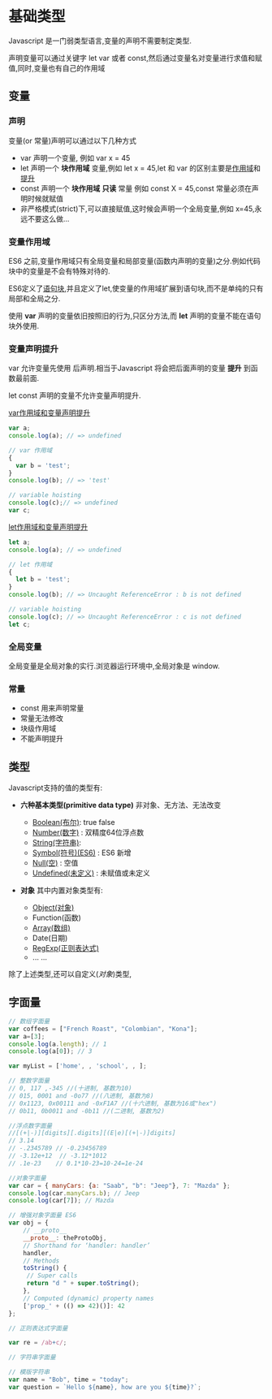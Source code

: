 # 基础类型

Javascript 是一门弱类型语言,变量的声明不需要制定类型.

声明变量可以通过关键字 let var 或者 const,然后通过变量名对变量进行求值和赋值,同时,变量也有自己的作用域

## 变量

### 声明

变量(or 常量)声明可以通过以下几种方式

* var 声明一个变量, 例如 var x = 45
* let 声明一个 __块作用域__ 变量,例如 let x = 45,let 和 var 的区别主要是[作用域](#变量作用域)和[提升](#变量声明提升)
* const 声明一个 __块作用域__  __只读__ 常量 例如 const X = 45,const 常量必须在声明时候就赋值
* 非严格模式(strict)下,可以直接赋值,这时候会声明一个全局变量,例如 x=45,永远不要这么做...

### 变量作用域

ES6 之前,变量作用域只有全局变量和局部变量(函数内声明的变量)之分.例如代码块中的变量是不会有特殊对待的.

ES6定义了[语句块](../1.3.控制结构/README.md#block),并且定义了let,使变量的作用域扩展到语句块,而不是单纯的只有局部和全局之分.

使用 __var__ 声明的变量依旧按照旧的行为,只区分方法,而 __let__ 声明的变量不能在语句块外使用.

### 变量声明提升

var 允许变量先使用 后声明.相当于Javascript 将会把后面声明的变量 __提升__ 到函数最前面.

let const 声明的变量不允许变量声明提升.

[var作用域和变量声明提升](./src/1.1.1.js)

```javascript
var a;
console.log(a); // => undefined

// var 作用域
{
  var b = 'test';
}
console.log(b); // => 'test'

// variable hoisting
console.log(c);// => undefined
var c;
```

[let作用域和变量声明提升](./src/1.1.2.js)

```javascript
let a;
console.log(a); // => undefined

// let 作用域
{
  let b = 'test';
}
console.log(b); // => Uncaught ReferenceError : b is not defined

// variable hoisting
console.log(c); // => Uncaught ReferenceError : c is not defined
let c;

```

### 全局变量

全局变量是全局对象的实行.浏览器运行环境中,全局对象是 window.

### 常量

* const 用来声明常量
* 常量无法修改
* 块级作用域
* 不能声明提升

## 类型

Javascript支持的值的类型有:

* __六种基本类型(primitive data type)__ 非对象、无方法、无法改变
  * [Boolean(布尔)](./src/1.1.3.js): true false
  * [Number(数字)](./src/1.1.4.js) : 双精度64位浮点数
  * [String(字符串)](./src/1.1.5.js):
  * [Symbol(符号)(ES6)](./src/1.1.6.js) : ES6 新增
  * [Null(空)](./src/1.1.7.js) : 空值
  * [Undefined(未定义)](./src/1.1.8.js) : 未赋值或未定义
  
* __对象__ 其中内置对象类型有:
  * [Object(对象)](./src/1.1.9.js)
  * Function(函数)
  * [Array(数组)](./src/1.1.10.js)
  * Date(日期)
  * [RegExp(正则表达式)](./src/1.1.11.js)
  * ... ...

除了上述类型,还可以自定义(*对象*)类型,

## 字面量

```javascript
// 数组字面量
var coffees = ["French Roast", "Colombian", "Kona"];
var a=[3];
console.log(a.length); // 1
console.log(a[0]); // 3

var myList = ['home', , 'school', , ];

// 整数字面量
// 0, 117 ,-345 //(十进制, 基数为10)
// 015, 0001 and -0o77 //(八进制, 基数为8)
// 0x1123, 0x00111 and -0xF1A7 //(十六进制, 基数为16或"hex")
// 0b11, 0b0011 and -0b11 //(二进制, 基数为2)

//浮点数字面量
//[(+|-)][digits][.digits][(E|e)[(+|-)]digits]
// 3.14
// -.2345789 // -0.23456789
// -3.12e+12  // -3.12*1012
// .1e-23    // 0.1*10-23=10-24=1e-24

//对象字面量
var car = { manyCars: {a: "Saab", "b": "Jeep"}, 7: "Mazda" };
console.log(car.manyCars.b); // Jeep
console.log(car[7]); // Mazda

// 增强对象字面量 ES6
var obj = {
    // __proto__
    __proto__: theProtoObj,
    // Shorthand for ‘handler: handler’
    handler,
    // Methods
    toString() {
     // Super calls
     return "d " + super.toString();
    },
    // Computed (dynamic) property names
    ['prop_' + (() => 42)()]: 42
};

// 正则表达式字面量

var re = /ab+c/;

// 字符串字面量

// 模版字符串
var name = "Bob", time = "today";
var question = `Hello ${name}, how are you ${time}?`;

```